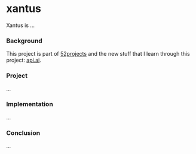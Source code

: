 # xantus

Xantus is ...

### Background

This project is part of [52projects](https://donny.github.io/52projects/) and the new stuff that I learn through this project: [api.ai](https://api.ai).

### Project

...

### Implementation

...

### Conclusion

...
